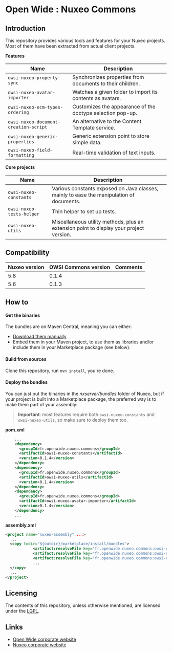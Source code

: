 Open Wide : Nuxeo Commons
=========================

## Introduction

This repository provides various tools and features for your Nuxeo projects. Most of them have been extracted from actual client projects.

**Features**

Name | Description
--- | ---
`owsi-nuxeo-property-sync` | Synchronizes properties from documents to their children.
`owsi-nuxeo-avatar-importer` | Watches a given folder to import its contents as avatars.
`owsi-nuxeo-ecm-types-ordering` | Customizes the appearance of the doctype selection pop-up.
`owsi-nuxeo-document-creation-script` | An alternative to the Content Template service.
`owsi-nuxeo-generic-properties` | Generic extension point to store simple data.
`owsi-nuxeo-field-formatting` | Real-time validation of text inputs.

**Core projects**

Name | Description
--- | ---
 `owsi-nuxeo-constants` | Various constants exposed on Java classes, mainly to ease the manipulation of documents. |
 `owsi-nuxeo-tests-helper` | Thin helper to set up tests. |
 `owsi-nuxeo-utils` | Miscellaneous utility methods, plus an extension point to display your project version. |

## Compatibility

Nuxeo version | OWSI Commons version | Comments
--- | --- | ---
5.8 | 0.1.4 | 
5.6 | 0.1.3 | 

## How to

#### Get the binaries

The bundles are on Maven Central, meaning you can either:

* [Download them manually](http://search.maven.org/#search|ga|1|g%3A%22fr.openwide.nuxeo.commons%22)
* Embed them in your Maven project, to use them as libraries and/or include them in your Marketplace package (see below).

#### Build from sources

Clone this repository, run `mvn install`, you're done.

#### Deploy the bundles

You can just put the binaries in the *nxserver/bundles* folder of Nuxeo, but if your project is built into a Marketplace package, the preferred way is to make them part of your assembly:

> **Important**: most features require both `owsi-nuxeo-constants` and `owsi-nuxeo-utils`, so make sure to deploy them too.

**pom.xml**

```xml
    ...
    <dependency>
      <groupId>fr.openwide.nuxeo.commons</groupId>
      <artifactId>owsi-nuxeo-constants</artifactId>
      <version>0.1.4</version>
    </dependency>
    <dependency>
      <groupId>fr.openwide.nuxeo.commons</groupId>
      <artifactId>owsi-nuxeo-utils</artifactId>
      <version>0.1.4</version>
    </dependency>
    <dependency>
      <groupId>fr.openwide.nuxeo.commons</groupId>
      <artifactId>owsi-nuxeo-avatar-importer</artifactId>
      <version>0.1.4</version>
    </dependency>
    ...
```

**assembly.xml**

```xml
<project name="nuxeo-assembly" ...>
  ...
  <copy todir="${outdir}/marketplace/install/bundles">
			<artifact:resolveFile key="fr.openwide.nuxeo.commons:owsi-nuxeo-constants::jar" />
			<artifact:resolveFile key="fr.openwide.nuxeo.commons:owsi-nuxeo-utils::jar" />
			<artifact:resolveFile key="fr.openwide.nuxeo.commons:owsi-nuxeo-avatar-importer::jar" />
			...
  </copy>
  ...
</project>
```

## Licensing

The contents of this repository, unless otherwise mentioned, are licensed under the [LGPL](http://www.gnu.org/copyleft/lesser.html).

## Links

* [Open Wide corporate website](http://www.openwide.fr/)
* [Nuxeo corporate website](http://www.nuxeo.com/fr)

